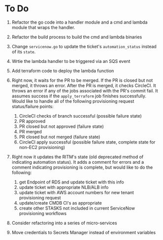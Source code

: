 # To Do #

1. Refactor the go code into a handler module and a cmd and lambda module that
wraps the handler.
1. Refactor the build process to build the cmd and lambda binaries
1. Change `servicenow.go` to update the ticket's `automation_status` instead
of its `state`.
1. Wrtie the lambda handler to be triggered via an SQS event
1. Add terraform code to deploy the lambda function
1. Right now, it waits for the PR to be merged. If the PR is closed but not merged,
it throws an error.  After the PR is merged, it checks CircleCI.  It throws an
error if any of the jobs associated with the PR's commit fail. It assumes success if
the `apply_terraform` job finishes successfully. Would like to handle all of the
following provisioning request status/failure points:

      1. CircleCI checks of branch successful (possible failure state)
      1. PR approved
      1. PR closed but not approved (failure state)
      1. PR merged
      1. PR closed but not merged (failure state)
      1. CircleCI apply successful (possible failure state, complete state for non-EC2 provisioning)

1. Right now it updates the RITM's state (old deprecated method of indicating automation status).
It adds a comment for errors and a comment indicating provisioning is complete, but would like to do the following:

      1. get Endpoint of RDS and update ticket with this info
      1. update ticket with appropriate NLB/ALB info
      1. update ticket with AWS account numbers for new tenant provisioning request
      1. update/create CMDB CI's as appropriate
      1. create other STASKS not included in current ServiceNow provisioning workflows

1. Consider refactoring into a series of micro-services
1. Move credentials to Secrets Manager instead of environment variables
